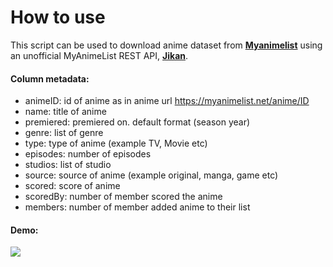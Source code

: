 # How to use

This script can be used to download anime dataset from [**Myanimelist**](https://myanimelist.net/) using an unofficial MyAnimeList REST API, [**Jikan**](https://jikan.me/docs).

#### Column metadata:

* animeID: id of anime as in anime url https://myanimelist.net/anime/ID
* name: title of anime
* premiered: premiered on. default format (season year) 
* genre: list of genre
* type: type of anime (example TV, Movie etc) 
* episodes: number of episodes
* studios: list of studio
* source: source of anime (example original, manga, game etc) 
* scored: score of anime
* scoredBy: number of member scored the anime
* members: number of member added anime to their list

#### Demo:

![]('demo/getAnime.gif')